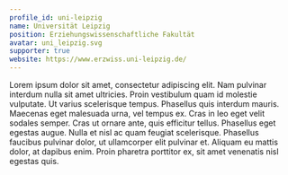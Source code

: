 ```yaml
---
profile_id: uni-leipzig
name: Universität Leipzig
position: Erziehungswissenschaftliche Fakultät
avatar: uni_leipzig.svg
supporter: true
website: https://www.erzwiss.uni-leipzig.de/
---
```

Lorem ipsum dolor sit amet, consectetur adipiscing elit. Nam pulvinar interdum nulla sit amet ultricies. Proin vestibulum quam id molestie vulputate. Ut varius scelerisque tempus. Phasellus quis interdum mauris. Maecenas eget malesuada urna, vel tempus ex. Cras in leo eget velit sodales semper. Cras ut ornare ante, quis efficitur tellus. Phasellus eget egestas augue. Nulla et nisl ac quam feugiat scelerisque. Phasellus faucibus pulvinar dolor, ut ullamcorper elit pulvinar et. Aliquam eu mattis dolor, at dapibus enim. Proin pharetra porttitor ex, sit amet venenatis nisl egestas quis. 